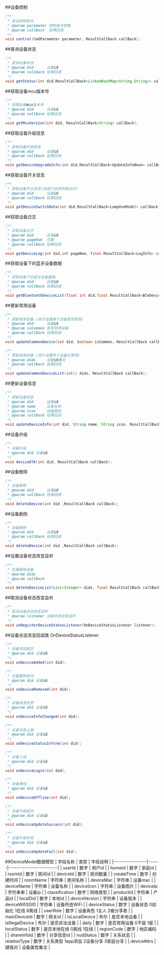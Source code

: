 ##设备控制

```java
/**
 * 发送控制指令
 * @param parameter 控制指令参数
 * @param callBack  结果回调
 */
void control(CmdParameter parameter, ResultCallBack callBack);
```

##查询设备状态

```java
/**
 * 查询设备状态
 * @param did      设备id
 * @param callBack 结果回调
 */
void getStatus(int did,ResultCallBack<LinkedHashMap<String,String>> callBack);
```

##获取设备mcu版本号

```java
/**
 * 获取设备mcu版本号
 * @param did      设备id
 * @param callBack 结果回调
 */
void getMcuVersion(int did, ResultCallBack<String> callBack);
```


##获取设备升级信息

```java
/**
 * 获取设备升级信息
 * @param did      设备id
 * @param callBack 结果回调
 */
void getDeviceUpgradeInfo(int did,ResultCallBack<UpdateInfoBean> callBack);
```

##获取设备开关信息

```java
/**
 * 获取设备开关信息(目前只支持护眼台灯)
 * @param did      设备id
 * @param callBack 结果回调
 */
void getDeviceSwitchData(int did,ResultCallBack<LampUseModel> callBack);
```

##获取设备日志

```java
/**
 * 获取设备日志
 * @param did      设备id
 * @param pageNum  页数
 * @param callBack 结果回调
 */
void getDeviceLog(int did,int pageNum, final ResultCallBack<LogInfo> callBack);
```

##获取设备下的蓝牙设备数据

```java
/**
 * 获取设备下的蓝牙设备数据
 * @param did      设备id
 * @param callBack 结果回调
 */
void getBluetoothDeviceList(final int did,final ResultCallBack<BleDeviceResult> callBack);
```

##更新常用设备

```java
/**
 * 更新常用设备 (用于设置单个设备是否常用)
 * @param did      设备id
 * @param isCommon 是否常用设备
 * @param callBack 结果回调
 */
void updateCommonDevice(int did, boolean isCommon, ResultCallBack callBack);
```

```java
/**
 * 更新常用设备 (用于设置多个设备为常用)
 * @param dids     设备id集合
 * @param callBack 结果回调
 */
void updateCommonDeviceList(int[] dids, ResultCallBack callBack);
```

##更新设备信息

```java
/**
 * 更新设备信息
 * @param did      设备id
 * @param name     设备名称
 * @param icon     设备图标
 * @param callBack 结果回调
 */
void updateDeviceInfo(int did, String name, String icon, ResultCallBack callBack);
```

##设备升级

```java
/**
 * 设备升级
 * @param did 设备id
 */
void deviceOTA(int did, ResultCallBack callBack);
```

##设备删除

```java
/**
 * 设备删除
 * @param did      设备id
 * @param callBack 结果回调
 */
void deleteDevice(int did ,ResultCallBack callBack);
```

##设备删除

```java
/**
 * 设备删除
 * @param did      设备id
 * @param callBack 结果回调
 */
void deleteDevice(int did ,ResultCallBack callBack);
```

##设置设备状态改变监听

```java
/**
 * 批量删除设备
 * @param dids
 * @param callBack
 */
void deleteDeviceList(List<Integer> dids, final ResultCallBack callBack);
```

##取消设备状态改变监听

```java
/**
 * 取消设备状态改变监听
 * @param listener 设备状态改变监听
 */
void unRegisterDeviceStatusListener(OnDeviceStatusListener listener);
```

##设备状态改变回调类 OnDeviceStatusListener

```java
/**
 * 设备添加成功
 * @param did 设备id
 */
void onDeviceAdded(int did);

/**
 * 设备删除成功
 * @param did 设备id
 */
void onDeviceRemoved(int did);

/**
 * 设备信息改变
 * @param did 设备id
 */
void onDeviceInfoChanged(int did);

/**
 * 设备状态上报
 * @param did 设备id
 */
void onDeviceStatusInform(int did);

/**
 * 设备上线
 * @param did 设备id
 */
void onDeviceLogin(int did);

/**
 * 设备离线
 * @param did 设备id
 */
void onDeviceOffline(int did);

/**
 * 设备升级成功
 * @param did 设备id
 */
void onDeviceUpdateSuccess(int did);

/**
 * 设备升级失败
 * @param did 设备id
 */
void onDeviceUpdateFail(int did);
```

##DeviceModel数据模型
| 字段名称            | 类型   | 字段说明                    |
|-----------------|------|-------------------------|
| userId          | 数字   | 用户id                    |
| homeId          | 数字   | 家庭id                    |
| roomId          | 数字   | 房间id                    |
| deviceId        | 数字   | 房间数量                    |
| createTime      | 数字   | 创建时间                    |
| roomName        | 字符串  | 房间名称                    |
| deviceMac       | 字符串  | 设备mac                   |
| deviceName      | 字符串  | 设备名称                    |
| deviceIcon      | 字符串  | 设备图片                    |
| deviceIp        | 字符串串 | 设备ip                    |
| classification  | 数字   | 网络类型                    |
| productId       | 字符串  | 产品id                    |
| localDid        | 数字   | 本地id                    |
| deviceVersion   | 字符串  | 设备版本                    |
| deviceWifiSSID  | 字符串  | 设备所连WiFi                |
| deviceStatus    | 数字   | 设备状态 0初始化 1在线 9离线       |
| userRole        | 数字   | 设备角色 1主人 2被分享者          |
| mainDeviceId    | 数字   | 网关id                    |
| isLocalDevice   | 布尔   | 是否本地设备                  |
| isIllegalDevice | 布尔   | 是否非法设备                  |
| daily           | 数字   | 是否常用设备 0不是 1是           |
| localStatus     | 数字   | 是否本地在线 0离线 1在线          |
| regionCode      | 数字   | 地区编码                    |
| shareInfoId     | 数字   | 分享信息id                  |
| nudStatus       | 数字   | 关系状态                    |
| relationType    | 数字   | 关系类型 1app添加 2设备分享 3家庭分享 |
| deviceAttrs     | 键值对  | 设备属性集合                  |
